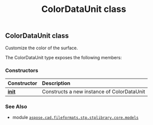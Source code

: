 ﻿---
title: ColorDataUnit class
second_title: Aspose.CAD for Python via .NET API References
description: 
type: docs
weight: 10
url: /python-net/aspose.cad.fileformats.stp.stplibrary.core.models/colordataunit/
is_root: false
---

## ColorDataUnit class

Customize the color of the surface.



The ColorDataUnit type exposes the following members:

### Constructors
| Constructor | Description |
| :- | :- |
| [__init__](/cad/python-net/aspose.cad.fileformats.stp.stplibrary.core.models/colordataunit/__init__/#) | Constructs a new instance of ColorDataUnit |



### See Also
* module [`aspose.cad.fileformats.stp.stplibrary.core.models`](..)

